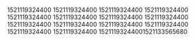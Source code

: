 1521119324400
1521119324400
1521119324400
1521119324400
1521119324400
1521119324400
1521119324400
1521119324400
1521119324400
1521119324400
1521119324400
1521119324400
1521119324400
1521119324400
15211193244001521133565680